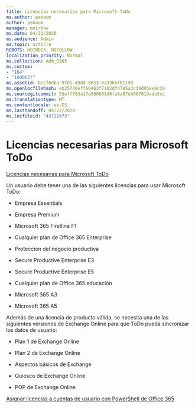 ```yaml
---
title: Licencias necesarias para Microsoft ToDo
ms.author: pebaum
author: pebaum
manager: mnirkhe
ms.date: 04/21/2020
ms.audience: Admin
ms.topic: article
ROBOTS: NOINDEX, NOFOLLOW
localization_priority: Normal
ms.collection: Adm_O365
ms.custom:
- "164"
- "1600027"
ms.assetid: b2cf6d0a-9f01-49d8-8653-6a3366f6119d
ms.openlocfilehash: eb25746eff60463f7182df4785a3c34d958e6c39
ms.sourcegitcommit: 55eff703a17e500681d8fa6a87eb067019ade3cc
ms.translationtype: MT
ms.contentlocale: es-ES
ms.lasthandoff: 04/22/2020
ms.locfileid: "43722673"
---
```

# <a name="required-licenses-for-microsoft-todo"></a>Licencias necesarias para Microsoft ToDo

[Licencias necesarias para Microsoft ToDo](https://support.office.com/article/381e9d1b-c500-49b5-973e-890fd86528d7.aspx)
  
Un usuario debe tener una de las siguientes licencias para usar Microsoft ToDo:
  
- Empresa Essentials

- Empresa Premium

- Microsoft 365 Firstline F1

- Cualquier plan de Office 365 Enterprise

- Protección del negocio productiva

- Secure Productive Enterprise E3

- Secure Productive Enterprise E5

- Cualquier plan de Office 365 educación

- Microsoft 365 A3

- Microsoft 365 A5

Además de una licencia de producto válida, se necesita una de las siguientes versiones de Exchange Online para que ToDo pueda sincronizar los datos de usuario:
  
- Plan 1 de Exchange Online

- Plan 2 de Exchange Online

- Aspectos básicos de Exchange

- Quiosco de Exchange Online

- POP de Exchange Online

[Asignar licencias a cuentas de usuario con PowerShell de Office 365](https://docs.microsoft.com/office365/enterprise/powershell/assign-licenses-to-user-accounts-with-office-365-powershell )
  